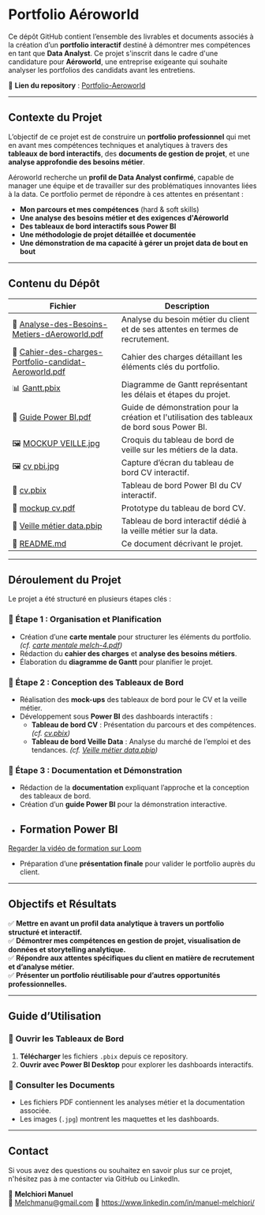 #  Portfolio Aéroworld

Ce dépôt GitHub contient l’ensemble des livrables et documents associés à la création d’un **portfolio interactif** destiné à démontrer mes compétences en tant que **Data Analyst**. Ce projet s'inscrit dans le cadre d'une candidature pour **Aéroworld**, une entreprise exigeante qui souhaite analyser les portfolios des candidats avant les entretiens.

📌 **Lien du repository** : [Portfolio-Aeroworld](https://github.com/Melchmanu/Portfolio-Aeroworld)

---

##  Contexte du Projet  

L’objectif de ce projet est de construire un **portfolio professionnel** qui met en avant mes compétences techniques et analytiques à travers des **tableaux de bord interactifs**, des **documents de gestion de projet**, et une **analyse approfondie des besoins métier**.

Aéroworld recherche un **profil de Data Analyst confirmé**, capable de manager une équipe et de travailler sur des problématiques innovantes liées à la data. Ce portfolio permet de répondre à ces attentes en présentant :

- **Mon parcours et mes compétences** (hard & soft skills)
- **Une analyse des besoins métier et des exigences d'Aéroworld**
- **Des tableaux de bord interactifs sous Power BI**
- **Une méthodologie de projet détaillée et documentée**
- **Une démonstration de ma capacité à gérer un projet data de bout en bout**

---

##  Contenu du Dépôt  

| Fichier | Description |
|---------|------------|
| 📄 [Analyse-des-Besoins-Metiers-dAeroworld.pdf](./Analyse-des-Besoins-Metiers-dAeroworld.pdf) | Analyse du besoin métier du client et de ses attentes en termes de recrutement. |
| 📄 [Cahier-des-charges-Portfolio-candidat-Aeroworld.pdf](./Cahier-des-charges-Portfolio-candidat-Aeroworld.pdf) | Cahier des charges détaillant les éléments clés du portfolio. |
| 📊 [Gantt.pbix](./Gantt.pbix) | Diagramme de Gantt représentant les délais et étapes du projet. |
| 📘 [Guide Power BI.pdf](./Guide%20Power%20Bi.pdf) | Guide de démonstration pour la création et l'utilisation des tableaux de bord sous Power BI. |
| 🖼️ [MOCKUP VEILLE.jpg](./MOCKUP%20VEILLE.jpg) | Croquis du tableau de bord de veille sur les métiers de la data. |
| 🖼️ [cv pbi.jpg](./cv%20pbi.jpg) | Capture d’écran du tableau de bord CV interactif. |
| 📄 [cv.pbix](./cv.pbix) | Tableau de bord Power BI du CV interactif. |
| 📄 [mockup cv.pdf](./mockup%20cv.pdf) | Prototype du tableau de bord CV. |
| 📄 [Veille métier data.pbip](./Veille%20métier%20data.pbip) | Tableau de bord interactif dédié à la veille métier sur la data. |
| 📌 [README.md](./README.md) | Ce document décrivant le projet. |

---

##  Déroulement du Projet  

Le projet a été structuré en plusieurs étapes clés :

### 📌 Étape 1 : Organisation et Planification
- Création d’une **carte mentale** pour structurer les éléments du portfolio. *(cf. [carte mentale melch-4.pdf](./carte%20mentale%20melch-4.pdf))*
- Rédaction du **cahier des charges** et **analyse des besoins métiers**.
- Élaboration du **diagramme de Gantt** pour planifier le projet.

### 📌 Étape 2 : Conception des Tableaux de Bord
- Réalisation des **mock-ups** des tableaux de bord pour le CV et la veille métier.
- Développement sous **Power BI** des dashboards interactifs :
  - **Tableau de bord CV** : Présentation du parcours et des compétences. *(cf. [cv.pbix](./cv.pbix))*
  - **Tableau de bord Veille Data** : Analyse du marché de l’emploi et des tendances. *(cf. [Veille métier data.pbip](./Veille%20métier%20data.pbip))*

### 📌 Étape 3 : Documentation et Démonstration
- Rédaction de la **documentation** expliquant l’approche et la conception des tableaux de bord.
- Création d’un **guide Power BI** pour la démonstration interactive.
-  ## Formation Power BI
[Regarder la vidéo de formation sur Loom](https://www.loom.com/share/f29a4487eccb42aea9999a9c4ddea97b?sid=37fa4b16-12bb-41d6-8545-b5e240b996d3)

- Préparation d’une **présentation finale** pour valider le portfolio auprès du client.

---

##  Objectifs et Résultats  

✅ **Mettre en avant un profil data analytique à travers un portfolio structuré et interactif.**  
✅ **Démontrer mes compétences en gestion de projet, visualisation de données et storytelling analytique.**  
✅ **Répondre aux attentes spécifiques du client en matière de recrutement et d’analyse métier.**  
✅ **Présenter un portfolio réutilisable pour d’autres opportunités professionnelles.**  

---

##  Guide d’Utilisation  

### 🔹 **Ouvrir les Tableaux de Bord**
1. **Télécharger** les fichiers `.pbix` depuis ce repository.
2. **Ouvrir avec Power BI Desktop** pour explorer les dashboards interactifs.

### 🔹 **Consulter les Documents**
- Les fichiers PDF contiennent les analyses métier et la documentation associée.
- Les images (`.jpg`) montrent les maquettes et les dashboards.

---

##  Contact  

Si vous avez des questions ou souhaitez en savoir plus sur ce projet, n'hésitez pas à me contacter via GitHub ou LinkedIn.  

👤 **Melchiori Manuel**  
📧 Melchmanu@gmail.com
🔗 https://www.linkedin.com/in/manuel-melchiori/

